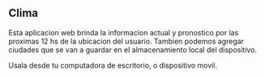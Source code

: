 ## Clima

Esta aplicacion web brinda la informacion actual y pronostico por las proximas 12 hs de la ubicacion del usuario. Tambien podemos agregar ciudades que se van a guardar en el almacenamiento local del dispositivo. 

Usala desde tu computadora de escritorio, o dispositivo movil.
